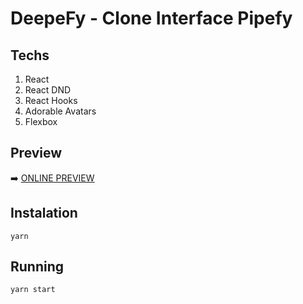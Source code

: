 # DeepeFy - Clone Interface Pipefy

## Techs

1. React
2. React DND
3. React Hooks 
4. Adorable Avatars
5. Flexbox

## Preview

➡️ [ONLINE PREVIEW](http://deepefy.surge.sh)

## Instalation

`yarn`

## Running

`yarn start`